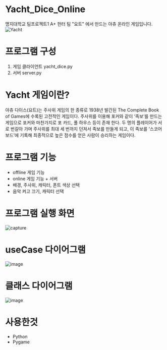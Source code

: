 # Yacht_Dice_Online
명지대학교 팀프로젝트1 A+ 헌터 팀 "요트" 에서 만드는 야츄 온라인 게임입니다.
![Yacht](https://user-images.githubusercontent.com/25293311/103045617-99244980-45c8-11eb-864e-7b35f67b01cd.png)

# 프로그램 구성
1. 게임 클라이언트 yacht_dice.py
2. 서버 server.py

# Yacht 게임이란?
야츄 다이스(요트)는 주사위 게임의 한 종류로 1938년 발간된 The Complete Book of Games에 수록된 고전적인 게임이다. 주사위를 이용해 포커와 같이 ‘족보’를 만드는 게임으로 포커와 마찬가지로 포 카드, 풀 하우스 등이 존재 한다. 두 명의 플레이어가 서로 번갈아 가며 주사위를 최대 세 번까지 던져서 족보를 만들게 되고, 이 족보를 ‘스코어보드’에 기록해 최종적으로 높은 점수를 얻은 사람이 승리하는 게임이다. 

# 프로그램 기능
* offline 게임 기능
* online 게임 기능 + 서버
* 배경, 주사위, 캐릭터, 폰트 색상 선택 
* 음악 켜고 끄기, 캐릭터 선택

# 프로그램 실행 화면
![capture](https://user-images.githubusercontent.com/25293311/103045620-9b86a380-45c8-11eb-8ff7-d23639b6ba5a.PNG)

# useCase 다이어그램
![image](https://user-images.githubusercontent.com/25293311/103045729-020bc180-45c9-11eb-95fe-4f2ada7e9d63.png)

# 클래스 다이어그램
![image](https://user-images.githubusercontent.com/25293311/103045718-fae4b380-45c8-11eb-9a53-c1b3a6b838be.png)

# 사용한것
* Python
* Pygame
